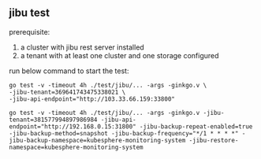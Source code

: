 ## jibu test
prerequisite:
1. a cluster with jibu rest server installed
2. a tenant with at least one cluster and one storage configured

run below command to start the test:
```shell
go test -v -timeout 4h ./test/jibu/... -args -ginkgo.v \
-jibu-tenant=369641743475338021 \
-jibu-api-endpoint="http://103.33.66.159:33800"
```

```shell
go test -v -timeout 4h ./test/jibu/... -args -ginkgo.v -jibu-tenant=381577994897986984 -jibu-api-endpoint="http://192.168.0.15:31800" -jibu-backup-repeat-enabled=true -jibu-backup-method=snapshot -jibu-backup-frequency="*/1 * * * *" -jibu-backup-namespace=kubesphere-monitoring-system -jibu-restore-namespace=kubesphere-monitoring-system
```
